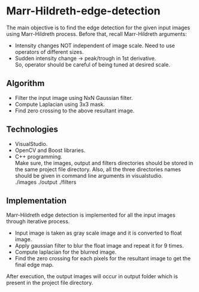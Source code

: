 # Marr-Hildreth-edge-detection
The main objective is to find the edge detection for the given input images using Marr-Hildreth process.
Before that, recall Marr-Hildreth arguments:
* Intensity changes NOT independent of image scale. Need to use operators of different sizes.
* Sudden intensity change -> peak/trough in 1st derivative.<br />
So, operator should be careful of being tuned at desired scale.

## Algorithm
* Filter the input image using NxN Gaussian filter.
* Compute Laplacian using 3x3 mask.
* Find zero crossing to the above resultant image.
## Technologies
* VisualStudio.
* OpenCV and Boost libraries.
* C++ programming.<br />
Make sure, the images, output and filters directories should be stored in the same project file directory. Also, all the three directories names should be given in command line arguments in visualstudio. <br />
./images ./output ./filters
## Implementation
Marr-Hildreth edge detection is implemented for all the input images through iterative process.
* Input image is taken as gray scale image and it is converted to float image.
* Apply gaussian filter to blur the float image and repeat it for 9 times.
* Compute laplacian for the blurred image.
* Find the zero crossing for each pixels for the resultant image to get the final edge map.<br />

After execution, the output images will occur in output folder which is present in the project file directory.

